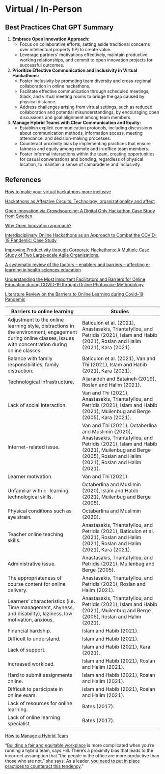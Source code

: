 # Virtual / In-Person

## Best Practices Chat GPT Summary

1. **Embrace Open Innovation Approach:**
    - Focus on collaborative efforts, setting aside traditional concerns over intellectual property (IP) to create value.
    - Leverage partners' motivations effectively, maintain productive working relationships, and commit to open innovation projects for successful outcomes.
2. **Prioritize Effective Communication and Inclusivity in Virtual Hackathons:**
    - Foster inclusivity by promoting team diversity and cross-regional collaboration in online hackathons.
    - Facilitate effective communication through scheduled meetings, Slack, and virtual meeting rooms to bridge the gap caused by physical distance.
    - Address challenges arising from virtual settings, such as reduced collaboration and potential misunderstandings, by encouraging open discussions and goal alignment among team members.
3. **Manage Hybrid Teams with Clear Communication and Equity:**
    - Establish explicit communication protocols, including discussions about communication methods, information access, meeting attendance, and decision-making processes.
    - Counteract proximity bias by implementing practices that ensure fairness and equity among remote and in-office team members.
    - Foster informal interactions within the team, creating opportunities for casual conversations and bonding, regardless of physical location, to maintain a sense of camaraderie and inclusivity.

## References

[How to make your virtual hackathons more inclusive](https://eventornado.com/blog/9-ways-to-make-your-virtual-hackathon-more-inclusive-and-why-you-should)

[Hackathons as Affective Circuits: Technology, organizationality and affect](https://journals.sagepub.com/doi/full/10.1177/01708406211053206)

[Open Innovation via Crowdsourcing: A Digital Only Hackathon Case Study from Sweden](https://www.mdpi.com/2199-8531/7/1/39)

[Why Open Innovation approach?](https://hbr.org/2020/06/why-now-is-the-time-for-open-innovation)

[Interdisciplinary Online Hackathons as an Approach to Combat the COVID-19 Pandemic: Case Study](https://pubmed.ncbi.nlm.nih.gov/33497350/)

[Improving Productivity through Corporate Hackathons: A Multiple Case Study of Two Large-scale Agile Organizations.](https://arxiv.org/ftp/arxiv/papers/2112/2112.05528.pdf) 

[A systematic review of the factors – enablers and barriers – affecting e-learning in health sciences education](https://bmcmededuc.biomedcentral.com/articles/10.1186/s12909-020-02007-6#Sec25)

[Understanding the Most Important Facilitators and Barriers for Online Education during COVID-19 through Online Photovoice Methodology](https://eric.ed.gov/?id=EJ1286007)

[Literature Review on the Barriers to Online Learning during Covid-19 Pandemic](https://www.scirp.org/journal/paperinformation.aspx?paperid=119749)

| Barriers to online learning | Studies |
| --- | --- |
| Adjustment to the online learning style, distractions in the environment, engagement during online classes, Issues with concentration during online classes. | Baticulon et al. (2021), Anastasakis, Triantafyllou, and Petridis (2021), Islam and Habib (2021), Roslan and Halim (2021), Kara (2021). |
| Balance with family responsibilities, family distraction. | Baticulon et al. (2021), Van and Thi (2021), Islam and Habib (2021), Kara (2021). |
| Technological infrastructure. | Aljaraideh and Bataineh (2019), Roslan and Halim (2021). |
| Lack of social interaction. | Van and Thi (2021), Anastasakis, Triantafyllou, and Petridis (2021), Islam and Habib (2021), Muilenbug and Berge (2005), Kara (2021). |
| Internet-related issue. | Van and Thi (2021), Octaberlina and Muslimin (2020), Anastasakis, Triantafyllou, and Petridis (2021), Islam and Habib (2021), Muilenbug and Berge (2005), Roslan and Halim (2021), Roslan and Halim (2021). |
| Learner motivation. | Van and Thi (2021). |
| Unfamiliar with e-learning, technological skills. | Octaberlina and Muslimin (2020), Islam and Habib (2021), Muilenbug and Berge (2005). |
| Physical conditions such as eye strain. | Octaberlina and Muslimin (2020). |
| Teacher online teaching skills. | Anastasakis, Triantafyllou, and Petridis (2021), Baticulon et al. (2021), Roslan and Halim (2021), Roslan and Halim (2021), Kara (2021). |
| Administrative issue. | Anastasakis, Triantafyllou, and Petridis (2021), Muilenbug and Berge (2005). |
| The appropriateness of course content for online delivery. | Anastasakis, Triantafyllou, and Petridis (2021), Roslan and Halim (2021). |
| Learners’ characteristics (i.e. Time management, shyness, and disability), laziness, low motivation, anxious. | Anastasakis, Triantafyllou, and Petridis (2021), Islam and Habib (2021), Muilenbug and Berge (2005), Roslan and Halim (2021). |
| Financial hardship. | Islam and Habib (2021). |
| Difficult to understand. | Islam and Habib (2021). |
| Lack of support. | Islam and Habib (2021), Kara (2021). |
| Increased workload. | Islam and Habib (2021), Roslan and Halim (2021). |
| Hard to submit assignments online. | Islam and Habib (2021), Roslan and Halim (2021). |
| Difficult to participate in online exam. | Islam and Habib (2021), Roslan and Halim (2021). |
| Lack of resources for online learning. | Bates (2017). |
| Lack of online learning specialist. | Bates (2017). |

[How to Manage a Hybrid Team](https://hbr.org/2020/10/how-to-manage-a-hybrid-team)

“[Building a fair and equitable workplace](https://hbr.org/2018/08/how-to-earn-a-reputation-as-a-fair-manager) is more complicated when you’re running a hybrid team, says Hill. There’s a proximity bias that leads to the incorrect assumption that “the people in the office are more productive than those who are not,” she says. As a leader, [you need to put in place practices to counteract this tendency](https://hbr.org/2020/07/remote-managers-are-having-trust-issues).”
